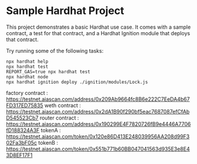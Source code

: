 # Sample Hardhat Project

This project demonstrates a basic Hardhat use case. It comes with a sample contract, a test for that contract, and a Hardhat Ignition module that deploys that contract.

Try running some of the following tasks:

```shell
npx hardhat help
npx hardhat test
REPORT_GAS=true npx hardhat test
npx hardhat node
npx hardhat ignition deploy ./ignition/modules/Lock.js
```
factory contract : https://testnet.aiascan.com/address/0x209Ab9664fc8B6e222C7EeDA4b67FD317ED75835
weth contract : https://testnet.aiascan.com/address/0x2dA1B90f290bf5eac7687087efCfAbD545523Cb7
router contract : https://testnet.aiascan.com/address/0x190299E4F7820726fB9e4446A7706fD188324A3F
tokenA : https://testnet.aiascan.com/token/0x120e86D413E248039956AA208d99F302Fa3bF05c
tokenB : https://testnet.aiascan.com/token/0x551b771b60BB047041563d935E3e8E43D8EF17F1